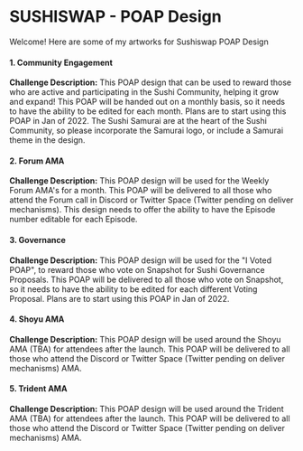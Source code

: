# SUSHISWAP - POAP Design

Welcome! Here are some of my artworks for Sushiswap POAP Design

#### 1. Community Engagement
**Challenge Description:** 
This POAP design that can be used to reward those who are active and participating in the Sushi Community, helping it grow and expand! This POAP will be handed out on a monthly basis, so it needs to have the ability to be edited for each month. Plans are to start using this POAP in Jan of 2022. The Sushi Samurai are at the heart of the Sushi Community, so please incorporate the Samurai logo, or include a Samurai theme in the design.

#### 2. Forum AMA
**Challenge Description:**
This POAP design will be used for the Weekly Forum AMA's for a month. This POAP will be delivered to all those who attend the Forum call in Discord or Twitter Space (Twitter pending on deliver mechanisms). This design needs to offer the ability to have the Episode number editable for each Episode.

#### 3. Governance
**Challenge Description:** 
This POAP design will be used for the "I Voted POAP", to reward those who vote on Snapshot for Sushi Governance Proposals. This POAP will be delivered to all those who vote on Snapshot, so it needs to have the ability to be edited for each different Voting Proposal. Plans are to start using this POAP in Jan of 2022.

#### 4. Shoyu AMA
**Challenge Description:** 
This POAP design will be used around the Shoyu AMA (TBA) for attendees after the launch. This POAP will be delivered to all those who attend the Discord or Twitter Space (Twitter pending on deliver mechanisms) AMA.

#### 5. Trident AMA
**Challenge Description:**
This POAP design will be used around the Trident AMA (TBA) for attendees after the launch. This POAP will be delivered to all those who attend the Discord or Twitter Space (Twitter pending on deliver mechanisms) AMA.